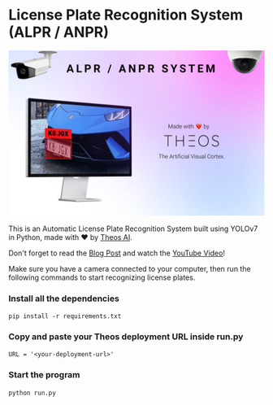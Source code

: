 # License Plate Recognition System (ALPR / ANPR)

![License Plate Recognition System Made by Theos AI](assets/cover.jpg)

This is an Automatic License Plate Recognition System built using YOLOv7 in Python, made with ❤️ by [Theos AI](https://theos.ai).

Don't forget to read the [Blog Post](https://blog.theos.ai/articles/how-to-train-yolov7-on-a-custom-dataset-for-license-plate-recognition-in-python-anpr-alpr-tutorial) and watch the [YouTube Video](https://www.youtube.com/watch?v=GVLUVxTpqG0)!

Make sure you have a camera connected to your computer, then run the following commands to start recognizing license plates.

### Install all the dependencies

```
pip install -r requirements.txt
```

### Copy and paste your Theos deployment URL inside run.py

```
URL = '<your-deployment-url>'
```

### Start the program

```
python run.py
```